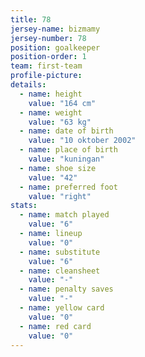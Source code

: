 ```yaml
---
title: 78
jersey-name: bizmamy
jersey-number: 78
position: goalkeeper
position-order: 1
team: first-team
profile-picture:
details:
  - name: height
    value: "164 cm"
  - name: weight
    value: "63 kg"
  - name: date of birth
    value: "10 oktober 2002"
  - name: place of birth
    value: "kuningan"
  - name: shoe size
    value: "42"
  - name: preferred foot
    value: "right"
stats:
  - name: match played
    value: "6"
  - name: lineup
    value: "0"
  - name: substitute
    value: "6"
  - name: cleansheet
    value: "-"
  - name: penalty saves
    value: "-"
  - name: yellow card
    value: "0"
  - name: red card
    value: "0"
---
```

